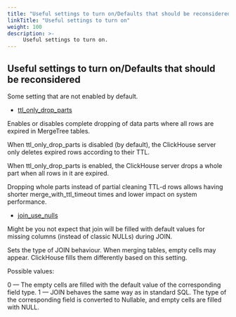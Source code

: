 ```yaml
---
title: "Useful settings to turn on/Defaults that should be reconsidered"
linkTitle: "Useful settings to turn on"
weight: 100
description: >-
     Useful settings to turn on.
---
```


## Useful settings to turn on/Defaults that should be reconsidered

Some setting that are not enabled by default.

* [ttl_only_drop_parts](https://clickhouse.com/docs/en/operations/settings/settings/#ttl_only_drop_parts)

Enables or disables complete dropping of data parts where all rows are expired in MergeTree tables.

When ttl_only_drop_parts is disabled (by default), the ClickHouse server only deletes expired rows according to their TTL.

When ttl_only_drop_parts is enabled, the ClickHouse server drops a whole part when all rows in it are expired.

Dropping whole parts instead of partial cleaning TTL-d rows allows having shorter merge_with_ttl_timeout times and lower impact on system performance.

* [join_use_nulls](https://clickhouse.com/docs/en/operations/settings/settings/#join_use_nulls)

Might be you not expect that join will be filled with default values for missing columns (instead of classic NULLs) during JOIN.

Sets the type of JOIN behaviour. When merging tables, empty cells may appear. ClickHouse fills them differently based on this setting.

Possible values:

0 — The empty cells are filled with the default value of the corresponding field type.
1 — JOIN behaves the same way as in standard SQL. The type of the corresponding field is converted to Nullable, and empty cells are filled with NULL.
